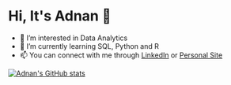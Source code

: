 # Hi, It's Adnan 👋

- 👀 I’m interested in Data Analytics
- 🌱 I’m currently learning SQL, Python and R
- 📫 You can connect with me through [LinkedIn](https://www.linkedin.com/in/adnanrahmanpoor) or [Personal Site](https://adnanrahmanpoor.github.io)

[![Adnan's GitHub stats](https://github-readme-stats.vercel.app/api?username=adnanrahmanpoor)](https://github.com/anuraghazra/github-readme-stats)
<!---
AdnanRahmanpoor/AdnanRahmanpoor is a ✨ special ✨ repository because its `README.md` (this file) appears on your GitHub profile.
You can click the Preview link to take a look at your changes.
--->
